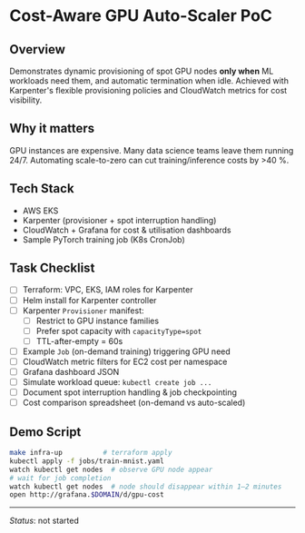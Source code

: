 # Cost-Aware GPU Auto-Scaler PoC

## Overview
Demonstrates dynamic provisioning of spot GPU nodes **only when** ML workloads need them, and automatic termination when idle. Achieved with Karpenter's flexible provisioning policies and CloudWatch metrics for cost visibility.

## Why it matters
GPU instances are expensive. Many data science teams leave them running 24/7. Automating scale-to-zero can cut training/inference costs by >40 %.

## Tech Stack
* AWS EKS
* Karpenter (provisioner + spot interruption handling)
* CloudWatch + Grafana for cost & utilisation dashboards
* Sample PyTorch training job (K8s CronJob)

## Task Checklist
- [ ] Terraform: VPC, EKS, IAM roles for Karpenter  
- [ ] Helm install for Karpenter controller  
- [ ] Karpenter `Provisioner` manifest:
  - [ ] Restrict to GPU instance families  
  - [ ] Prefer spot capacity with `capacityType=spot`  
  - [ ] TTL-after-empty = 60s  
- [ ] Example `Job` (on-demand training) triggering GPU need  
- [ ] CloudWatch metric filters for EC2 cost per namespace  
- [ ] Grafana dashboard JSON  
- [ ] Simulate workload queue: `kubectl create job ...`  
- [ ] Document spot interruption handling & job checkpointing  
- [ ] Cost comparison spreadsheet (on-demand vs auto-scaled)  

## Demo Script
```bash
make infra-up          # terraform apply
kubectl apply -f jobs/train-mnist.yaml
watch kubectl get nodes  # observe GPU node appear
# wait for job completion
watch kubectl get nodes  # node should disappear within 1–2 minutes
open http://grafana.$DOMAIN/d/gpu-cost
```

---
*Status*: not started 